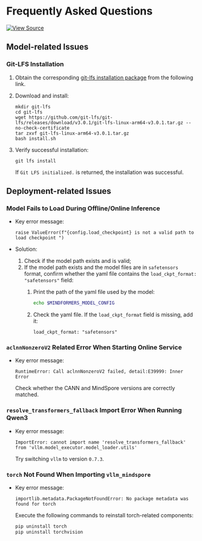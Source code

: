 # Frequently Asked Questions

[![View Source](https://mindspore-website.obs.cn-north-4.myhuaweicloud.com/website-images/master/resource/_static/logo_source_en.svg)](https://gitee.com/mindspore/docs/blob/master/docs/vllm_mindspore/docs/source_en/faqs/faqs.md)

## Model-related Issues

### Git-LFS Installation

1. Obtain the corresponding [git-lfs installation package](https://github.com/git-lfs/git-lfs/releases/tag/v3.0.1) from the following link.
2. Download and install:

   ```shell
   mkdir git-lfs
   cd git-lfs
   wget https://github.com/git-lfs/git-lfs/releases/download/v3.0.1/git-lfs-linux-arm64-v3.0.1.tar.gz --no-check-certificate
   tar zxvf git-lfs-linux-arm64-v3.0.1.tar.gz
   bash install.sh
   ```

3. Verify successful installation:

   ```shell
   git lfs install
   ```

   If `Git LFS initialized.` is returned, the installation was successful.

## Deployment-related Issues

### Model Fails to Load During Offline/Online Inference

- Key error message:

   ```text
   raise ValueError(f"{config.load_checkpoint} is not a valid path to load checkpoint ")
   ```

- Solution:
  1. Check if the model path exists and is valid;
  2. If the model path exists and the model files are in `safetensors` format, confirm whether the yaml file contains the `load_ckpt_format: "safetensors"` field:
     1. Print the path of the yaml file used by the model:

        ```bash
        echo $MINDFORMERS_MODEL_CONFIG
        ```

     2. Check the yaml file. If the `load_ckpt_format` field is missing, add it:

        ```text
        load_ckpt_format: "safetensors"
        ```

### `aclnnNonzeroV2` Related Error When Starting Online Service

- Key error message:

   ```text
   RuntimeError: Call aclnnNonzeroV2 failed, detail:E39999: Inner Error
   ```

   Check whether the CANN and MindSpore versions are correctly matched.

### `resolve_transformers_fallback` Import Error When Running Qwen3

- Key error message:

   ```text
   ImportError: cannot import name 'resolve_transformers_fallback' from 'vllm.model_executor.model_loader.utils'
   ```

   Try switching `vllm` to version `0.7.3`.

### `torch` Not Found When Importing `vllm_mindspore`

- Key error message:

   ```text
   importlib.metadata.PackageNotFoundError: No package metadata was found for torch
   ```

   Execute the following commands to reinstall torch-related components:

   ```bash
   pip uninstall torch
   pip uninstall torchvision
   ```
